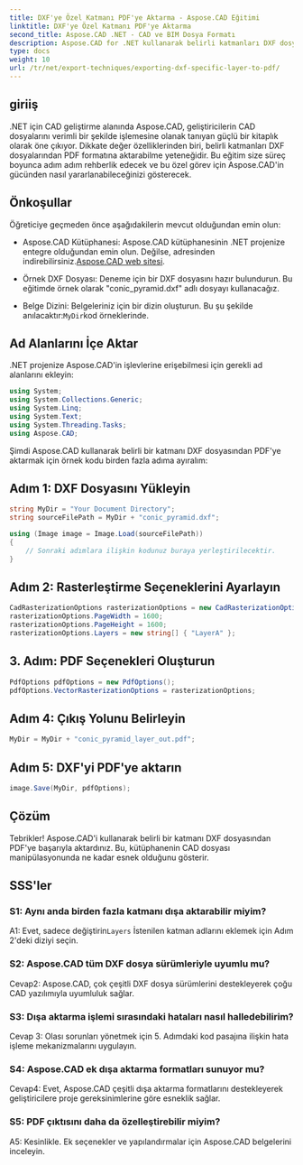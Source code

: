 ```yaml
---
title: DXF'ye Özel Katmanı PDF'ye Aktarma - Aspose.CAD Eğitimi
linktitle: DXF'ye Özel Katmanı PDF'ye Aktarma
second_title: Aspose.CAD .NET - CAD ve BIM Dosya Formatı
description: Aspose.CAD for .NET kullanarak belirli katmanları DXF dosyalarından PDF'ye nasıl aktaracağınızı öğrenin. Sorunsuz entegrasyon için bu adım adım kılavuzu izleyin.
type: docs
weight: 10
url: /tr/net/export-techniques/exporting-dxf-specific-layer-to-pdf/
---
```

## giriiş

.NET için CAD geliştirme alanında Aspose.CAD, geliştiricilerin CAD dosyalarını verimli bir şekilde işlemesine olanak tanıyan güçlü bir kitaplık olarak öne çıkıyor. Dikkate değer özelliklerinden biri, belirli katmanları DXF dosyalarından PDF formatına aktarabilme yeteneğidir. Bu eğitim size süreç boyunca adım adım rehberlik edecek ve bu özel görev için Aspose.CAD'in gücünden nasıl yararlanabileceğinizi gösterecek.

## Önkoşullar

Öğreticiye geçmeden önce aşağıdakilerin mevcut olduğundan emin olun:

-  Aspose.CAD Kütüphanesi: Aspose.CAD kütüphanesinin .NET projenize entegre olduğundan emin olun. Değilse, adresinden indirebilirsiniz.[Aspose.CAD web sitesi](https://releases.aspose.com/cad/net/).

- Örnek DXF Dosyası: Deneme için bir DXF dosyasını hazır bulundurun. Bu eğitimde örnek olarak "conic_pyramid.dxf" adlı dosyayı kullanacağız.

-  Belge Dizini: Belgeleriniz için bir dizin oluşturun. Bu şu şekilde anılacaktır:`MyDir`kod örneklerinde.

## Ad Alanlarını İçe Aktar

.NET projenize Aspose.CAD'in işlevlerine erişebilmesi için gerekli ad alanlarını ekleyin:

```csharp
using System;
using System.Collections.Generic;
using System.Linq;
using System.Text;
using System.Threading.Tasks;
using Aspose.CAD;
```

Şimdi Aspose.CAD kullanarak belirli bir katmanı DXF dosyasından PDF'ye aktarmak için örnek kodu birden fazla adıma ayıralım:

## Adım 1: DXF Dosyasını Yükleyin

```csharp
string MyDir = "Your Document Directory";
string sourceFilePath = MyDir + "conic_pyramid.dxf";

using (Image image = Image.Load(sourceFilePath))
{
    // Sonraki adımlara ilişkin kodunuz buraya yerleştirilecektir.
}
```

## Adım 2: Rasterleştirme Seçeneklerini Ayarlayın

```csharp
CadRasterizationOptions rasterizationOptions = new CadRasterizationOptions();
rasterizationOptions.PageWidth = 1600;
rasterizationOptions.PageHeight = 1600;
rasterizationOptions.Layers = new string[] { "LayerA" };
```

## 3. Adım: PDF Seçenekleri Oluşturun

```csharp
PdfOptions pdfOptions = new PdfOptions();
pdfOptions.VectorRasterizationOptions = rasterizationOptions;
```

## Adım 4: Çıkış Yolunu Belirleyin

```csharp
MyDir = MyDir + "conic_pyramid_layer_out.pdf";
```

## Adım 5: DXF'yi PDF'ye aktarın

```csharp
image.Save(MyDir, pdfOptions);
```

## Çözüm

Tebrikler! Aspose.CAD'i kullanarak belirli bir katmanı DXF dosyasından PDF'ye başarıyla aktardınız. Bu, kütüphanenin CAD dosyası manipülasyonunda ne kadar esnek olduğunu gösterir.

## SSS'ler

### S1: Aynı anda birden fazla katmanı dışa aktarabilir miyim?

 A1: Evet, sadece değiştirin`Layers` İstenilen katman adlarını eklemek için Adım 2'deki diziyi seçin.

### S2: Aspose.CAD tüm DXF dosya sürümleriyle uyumlu mu?

Cevap2: Aspose.CAD, çok çeşitli DXF dosya sürümlerini destekleyerek çoğu CAD yazılımıyla uyumluluk sağlar.

### S3: Dışa aktarma işlemi sırasındaki hataları nasıl halledebilirim?

Cevap 3: Olası sorunları yönetmek için 5. Adımdaki kod pasajına ilişkin hata işleme mekanizmalarını uygulayın.

### S4: Aspose.CAD ek dışa aktarma formatları sunuyor mu?

Cevap4: Evet, Aspose.CAD çeşitli dışa aktarma formatlarını destekleyerek geliştiricilere proje gereksinimlerine göre esneklik sağlar.

### S5: PDF çıktısını daha da özelleştirebilir miyim?

A5: Kesinlikle. Ek seçenekler ve yapılandırmalar için Aspose.CAD belgelerini inceleyin.
